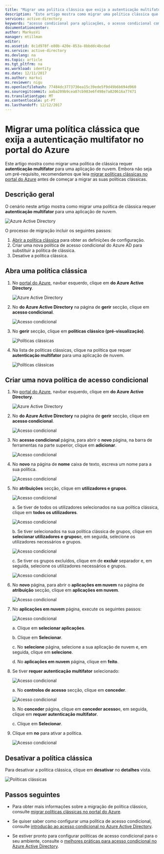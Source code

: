 ```yaml
---
title: "Migrar uma política clássica que exija a autenticação multifator no portal do Azure | Microsoft Docs"
description: "Este artigo mostra como migrar uma política clássica que exija a autenticação multifator no portal do Azure."
services: active-directory
keywords: "acesso condicional para aplicações, o acesso condicional com o Azure AD, o acesso seguro aos recursos da empresa, as políticas de acesso condicional"
documentationcenter: 
author: MarkusVi
manager: mtillman
editor: 
ms.assetid: 8c1d978f-e80b-420e-853a-8bbddc4bcdad
ms.service: active-directory
ms.devlang: na
ms.topic: article
ms.tgt_pltfrm: na
ms.workload: identity
ms.date: 12/11/2017
ms.author: markvi
ms.reviewer: nigu
ms.openlocfilehash: 77484dc3773736ea15c39ede5f9d49b6b694d960
ms.sourcegitcommit: aaba209b9cea87cb983e6f498e7a820616a77471
ms.translationtype: MT
ms.contentlocale: pt-PT
ms.lasthandoff: 12/12/2017
---
```

# <a name="migrate-a-classic-policy-that-requires-multi-factor-authentication-in-the-azure-portal"></a>Migrar uma política clássica que exija a autenticação multifator no portal do Azure 

Este artigo mostra como migrar uma política de clássica requer **autenticação multifator** para uma aplicação de nuvem. Embora não seja um pré-requisito, recomendamos que leia [migrar políticas clássicas no portal do Azure](active-directory-conditional-access-migration.md) antes de começar a migrar as suas políticas clássicas.


 
## <a name="overview"></a>Descrição geral 

O cenário neste artigo mostra como migrar uma política de clássica requer **autenticação multifator** para uma aplicação de nuvem. 

![Azure Active Directory](./media/active-directory-conditional-access-migration/33.png)


O processo de migração incluir os seguintes passos:

1. [Abrir a política clássica](#open-a-classic-policy) para obter as definições de configuração.
2. Criar uma nova política de acesso condicional do Azure AD para substituir a política de clássica. 
3. Desative a política clássica.



## <a name="open-a-classic-policy"></a>Abra uma política clássica

1. No [portal do Azure](https://portal.azure.com), navbar esquerdo, clique em **do Azure Active Directory**.

    ![Azure Active Directory](./media/active-directory-conditional-access-migration-mfa/01.png)

2. No **do Azure Active Directory** na página de **gerir** secção, clique em **acesso condicional**.

    ![Acesso condicional](./media/active-directory-conditional-access-migration-mfa/02.png)

3. No **gerir** secção, clique em **políticas clássico (pré-visualização)**.

    ![Políticas clássicas](./media/active-directory-conditional-access-migration-mfa/12.png)

4. Na lista de políticas clássicas, clique na política que requer **autenticação multifator** para uma aplicação de nuvem.

    ![Políticas clássicas](./media/active-directory-conditional-access-migration-mfa/13.png)


## <a name="create-a-new-conditional-access-policy"></a>Criar uma nova política de acesso condicional


1. No [portal do Azure](https://portal.azure.com), navbar esquerdo, clique em **do Azure Active Directory**.

    ![Azure Active Directory](./media/active-directory-conditional-access-migration/01.png)

2. No **do Azure Active Directory** na página de **gerir** secção, clique em **acesso condicional**.

    ![Acesso condicional](./media/active-directory-conditional-access-migration/02.png)



3. No **acesso condicional** página, para abrir o **novo** página, na barra de ferramentas na parte superior, clique em **adicionar**.

    ![Acesso condicional](./media/active-directory-conditional-access-migration/03.png)

4. No **novo** na página de **nome** caixa de texto, escreva um nome para a sua política.

    ![Acesso condicional](./media/active-directory-conditional-access-migration/29.png)

5. No **atribuições** secção, clique em **utilizadores e grupos**.

    ![Acesso condicional](./media/active-directory-conditional-access-migration/05.png)

    a. Se tiver de todos os utilizadores selecionados na sua política clássica, clique em **todos os utilizadores**. 

    ![Acesso condicional](./media/active-directory-conditional-access-migration/35.png)

    b. Se tiver selecionados na sua política clássica de grupos, clique em **selecionar utilizadores e grupos**e, em seguida, selecione os utilizadores necessários e grupos.

    ![Acesso condicional](./media/active-directory-conditional-access-migration/36.png)

    c. Se tiver os grupos excluídos, clique em de **excluir** separador e, em seguida, selecione os utilizadores necessários e grupos. 

    ![Acesso condicional](./media/active-directory-conditional-access-migration/37.png)

6. No **novo** página, para abrir o **aplicações em nuvem** na página de **atribuição** secção, clique em **aplicações em nuvem**.

    ![Acesso condicional](./media/active-directory-conditional-access-azure-portal-get-started/07.png)

8. No **aplicações em nuvem** página, execute os seguintes passos:

    ![Acesso condicional](./media/active-directory-conditional-access-migration/08.png)

    a. Clique em **selecionar aplicações**.

    b. Clique em **Selecionar**.

    c. No **selecione** página, selecione a sua aplicação de nuvem e, em seguida, clique em **selecione**.

    d. No **aplicações em nuvem** página, clique em **feito**.



9. Se tiver **requer autenticação multifator** selecionado:

    ![Acesso condicional](./media/active-directory-conditional-access-migration/26.png)

    a. No **controlos de acesso** secção, clique em **conceder**.

    ![Acesso condicional](./media/active-directory-conditional-access-migration/27.png)

    b. No **conceder** página, clique em **conceder acesso**e, em seguida, clique em **requer autenticação multifator**.

    c. Clique em **Selecionar**.


10. Clique em **no** para ativar a política.

    ![Acesso condicional](./media/active-directory-conditional-access-migration/30.png)



## <a name="disable-the-classic-policy"></a>Desativar a política clássica

Para desativar a política clássica, clique em **desativar** no **detalhes** vista.

![Políticas clássicas](./media/active-directory-conditional-access-migration-mfa/14.png)



## <a name="next-steps"></a>Passos seguintes

- Para obter mais informações sobre a migração de política clássico, consulte [migrar políticas clássicas no portal do Azure](active-directory-conditional-access-migration.md).


- Se quiser saber como configurar uma política de acesso condicional, consulte [introdução ao acesso condicional no Azure Active Directory](active-directory-conditional-access-azure-portal-get-started.md).

- Se estiver pronto para configurar políticas de acesso condicional para o seu ambiente, consulte o [melhores práticas para acesso condicional no Azure Active Directory](active-directory-conditional-access-best-practices.md). 
